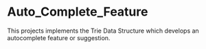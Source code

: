# Auto_Complete_Feature
This projects implements the Trie Data Structure which develops an autocomplete feature or suggestion.

